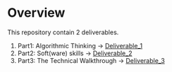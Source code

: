 # Overview

This repository contain 2 deliverables.
1. Part1: Algorithmic Thinking -> [Deliverable_1](./Deliverable_1)
2. Part2: Soft(ware) skills -> [Deliverable_2](./Deliverable_2)
3. Part3: The Technical Walkthrough -> [Deliverable_3](./Deliverable_3)
